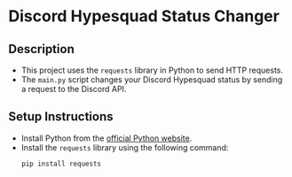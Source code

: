 # Discord Hypesquad Status Changer

## Description
- This project uses the `requests` library in Python to send HTTP requests.  
- The `main.py` script changes your Discord Hypesquad status by sending a request to the Discord API.

## Setup Instructions

- Install Python from the [official Python website](https://www.python.org/).  
- Install the `requests` library using the following command:  
  ```bash
  pip install requests
